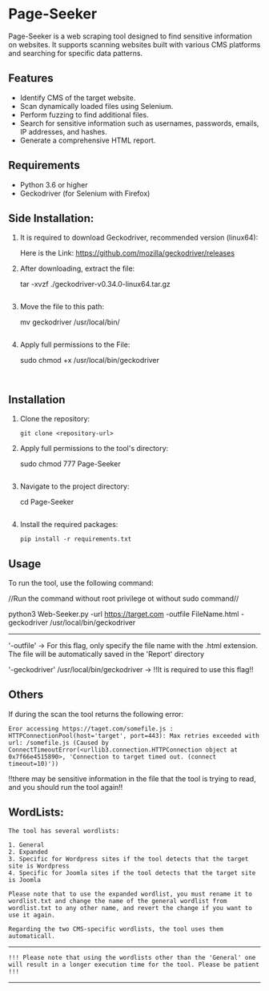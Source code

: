 # Page-Seeker

Page-Seeker is a web scraping tool designed to find sensitive information on websites.
It supports scanning websites built with various CMS platforms and searching for specific data patterns.

## Features
- Identify CMS of the target website.
- Scan dynamically loaded files using Selenium.
- Perform fuzzing to find additional files.
- Search for sensitive information such as usernames, passwords, emails, IP addresses, and hashes.
- Generate a comprehensive HTML report.

## Requirements
- Python 3.6 or higher
- Geckodriver (for Selenium with Firefox)



## Side Installation:

1. It is required to download Geckodriver, recommended version (linux64):

    Here is the Link:
    https://github.com/mozilla/geckodriver/releases


2. After downloading, extract the file:

    tar -xvzf ./geckodriver-v0.34.0-linux64.tar.gz
    ```

3. Move the file to this path:

    mv geckodriver /usr/local/bin/
    ```

4. Apply full permissions to the File:

    sudo chmod +x /usr/local/bin/geckodriver
    ```


## Installation

1. Clone the repository:
    ```
    git clone <repository-url>
    ```

2. Apply full permissions to the tool's directory:

    sudo chmod 777 Page-Seeker
    ```

3. Navigate to the project directory:
    
    cd Page-Seeker
    ```

4. Install the required packages:
    ```
    pip install -r requirements.txt
    ```


## Usage

To run the tool, use the following command:

//Run the command without root privilege ot without sudo command//

python3 Web-Seeker.py -url https://target.com -outfile FileName.html -geckodriver /usr/local/bin/geckodriver

--------------------------------

'-outfile' -> For this flag, only specify the file name with the .html extension. 
            The file will be automatically saved in the 'Report' directory

'-geckodriver' /usr/local/bin/geckodriver -> !!It is required to use this flag!!


## Others


If during the scan the tool returns the following error:

    Eror accessing https://taget.com/somefile.js : HTTPConnectionPool(host='target', port=443): Max retries exceeded with url: /somefile.js (Caused by ConnectTimeoutError(<urllib3.connection.HTTPConnection object at 0x7f66e4515890>, 'Connection to target timed out. (connect timeout=10)'))

!!there may be sensitive information in the file that the tool is trying to read, and you should run the tool again!!


## WordLists:


    The tool has several wordlists:

    1. General
    2. Expanded
    3. Specific for Wordpress sites if the tool detects that the target site is Wordpress
    4. Specific for Joomla sites if the tool detects that the target site is Joomla

    Please note that to use the expanded wordlist, you must rename it to wordlist.txt and change the name of the general wordlist from wordlist.txt to any other name, and revert the change if you want to use it again.

    Regarding the two CMS-specific wordlists, the tool uses them automaticall.

-----------------------------------------------------------------------------------------------------
    !!! Please note that using the wordlists other than the 'General' one will result in a longer execution time for the tool. Please be patient !!!
-----------------------------------------------------------------------------------------------------
